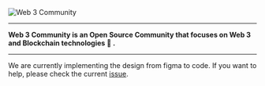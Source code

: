 <img alt="Web 3 Community" src="https://i.imgur.com/xKOfGSM.png"/>

---

<b>Web 3 Community is an Open Source Community that focuses on Web 3 and Blockchain technologies 🚀 .</b>

---
 
We are currently implementing the design from figma to code. If you want to help, please check the current [issue](https://github.com/web3community/web3community.github.io/issues/3).
